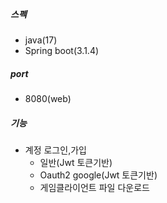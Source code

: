 ##### 스펙
- java(17)
- Spring boot(3.1.4)

##### port
- 8080(web)

##### 기능
- 계정 로그인,가입
  - 일반(Jwt 토큰기반)
  - Oauth2 google(Jwt 토큰기반)
  - 게임클라이언트 파일 다운로드
